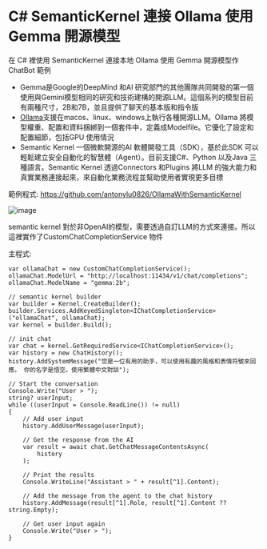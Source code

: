 # C# SemanticKernel 連接 Ollama 使用 Gemma 開源模型

在 C# 裡使用 SemanticKernel 連接本地 Ollama 使用 Gemma 開源模型作 ChatBot 範例

- Gemma是Google的DeepMind 和AI 研究部門的其他團隊共同開發的第一個使用與Gemini模型相同的研究和技術建構的開源LLM。這個系列的模型目前有兩種尺寸，2B和7B，並且提供了聊天的基本版和指令版
- [Ollama](https://link.zhihu.com/?target=https%3A//github.com/ollama/ollama)支援在macos、linux、windows上執行各種開源LLM。Ollama 將模型權重、配置和資料捆綁到一個套件中，定義成Modelfile。它優化了設定和配置細節，包括GPU 使用情況
- Semantic Kernel 一個微軟開源的AI 軟體開發工具（SDK），基於此SDK 可以輕鬆建立安全自動化的智慧體（Agent）。目前支援C#、Python 以及Java 三種語言。Semantic Kernel 透過Connectors 和Plugins 將LLM 的強大能力和真實業務連接起來，來自動化業務流程並幫助使用者實現更多目標

範例程式: https://github.com/antonylu0826/OllamaWithSemanticKernel

![image](https://github.com/antonylu0826/OllamaWithSemanticKernel/assets/92000976/211324cb-dd2b-4d6b-a287-db2ca1f29cf6)


semantic kernel 對於非OpenAI的模型，需要透過自訂LLM的方式來連接。所以這裡實作了CustomChatCompletionService 物件

主程式:

```docker
var ollamaChat = new CustomChatCompletionService();
ollamaChat.ModelUrl = "http://localhost:11434/v1/chat/completions";
ollamaChat.ModelName = "gemma:2b";

// semantic kernel builder
var builder = Kernel.CreateBuilder();
builder.Services.AddKeyedSingleton<IChatCompletionService>("ollamaChat", ollamaChat);
var kernel = builder.Build();

// init chat
var chat = kernel.GetRequiredService<IChatCompletionService>();
var history = new ChatHistory();
history.AddSystemMessage("您是一位有用的助手，可以使用有趣的風格和表情符號來回應。 你的名字是悟空。使用繁體中文對談");

// Start the conversation
Console.Write("User > ");
string? userInput;
while ((userInput = Console.ReadLine()) != null)
{
    // Add user input
    history.AddUserMessage(userInput);

    // Get the response from the AI
    var result = await chat.GetChatMessageContentsAsync(
        history
    );

    // Print the results
    Console.WriteLine("Assistant > " + result[^1].Content);

    // Add the message from the agent to the chat history
    history.AddMessage(result[^1].Role, result[^1].Content ?? string.Empty);

    // Get user input again
    Console.Write("User > ");
}
```
